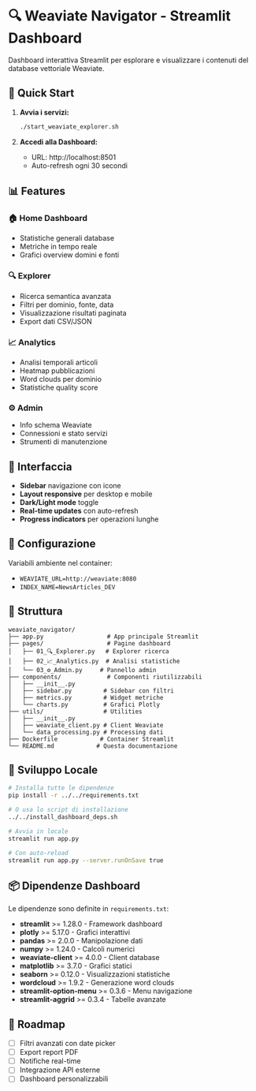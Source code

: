 # 🔍 Weaviate Navigator - Streamlit Dashboard

Dashboard interattiva Streamlit per esplorare e visualizzare i contenuti del database vettoriale Weaviate.

## 🚀 Quick Start

1. **Avvia i servizi:**
   ```bash
   ./start_weaviate_explorer.sh
   ```

2. **Accedi alla Dashboard:**
   - URL: http://localhost:8501
   - Auto-refresh ogni 30 secondi

## 📊 Features

### 🏠 **Home Dashboard**
- Statistiche generali database
- Metriche in tempo reale
- Grafici overview domini e fonti

### 🔍 **Explorer**
- Ricerca semantica avanzata
- Filtri per dominio, fonte, data
- Visualizzazione risultati paginata
- Export dati CSV/JSON

### 📈 **Analytics**
- Analisi temporali articoli
- Heatmap pubblicazioni
- Word clouds per dominio
- Statistiche quality score

### ⚙️ **Admin**
- Info schema Weaviate
- Connessioni e stato servizi
- Strumenti di manutenzione

## 🎨 Interfaccia

- **Sidebar** navigazione con icone
- **Layout responsive** per desktop e mobile
- **Dark/Light mode** toggle
- **Real-time updates** con auto-refresh
- **Progress indicators** per operazioni lunghe

## 🔧 Configurazione

Variabili ambiente nel container:
- `WEAVIATE_URL=http://weaviate:8080`
- `INDEX_NAME=NewsArticles_DEV`

## 📁 Struttura

```
weaviate_navigator/
├── app.py                  # App principale Streamlit
├── pages/                  # Pagine dashboard
│   ├── 01_🔍_Explorer.py   # Explorer ricerca
│   ├── 02_📈_Analytics.py  # Analisi statistiche
│   └── 03_⚙️_Admin.py     # Pannello admin
├── components/             # Componenti riutilizzabili
│   ├── __init__.py
│   ├── sidebar.py         # Sidebar con filtri
│   ├── metrics.py         # Widget metriche
│   └── charts.py          # Grafici Plotly
├── utils/                 # Utilities
│   ├── __init__.py
│   ├── weaviate_client.py # Client Weaviate
│   └── data_processing.py # Processing dati
├── Dockerfile            # Container Streamlit
└── README.md            # Questa documentazione
```

## 🚀 Sviluppo Locale

```bash
# Installa tutte le dipendenze
pip install -r ../../requirements.txt

# O usa lo script di installazione
../../install_dashboard_deps.sh

# Avvia in locale
streamlit run app.py

# Con auto-reload
streamlit run app.py --server.runOnSave true
```

## 📦 Dipendenze Dashboard

Le dipendenze sono definite in `requirements.txt`:

- **streamlit** >= 1.28.0 - Framework dashboard
- **plotly** >= 5.17.0 - Grafici interattivi  
- **pandas** >= 2.0.0 - Manipolazione dati
- **numpy** >= 1.24.0 - Calcoli numerici
- **weaviate-client** >= 4.0.0 - Client database
- **matplotlib** >= 3.7.0 - Grafici statici
- **seaborn** >= 0.12.0 - Visualizzazioni statistiche
- **wordcloud** >= 1.9.2 - Generazione word clouds
- **streamlit-option-menu** >= 0.3.6 - Menu navigazione
- **streamlit-aggrid** >= 0.3.4 - Tabelle avanzate

## 🎯 Roadmap

- [ ] Filtri avanzati con date picker
- [ ] Export report PDF
- [ ] Notifiche real-time
- [ ] Integrazione API esterne
- [ ] Dashboard personalizzabili